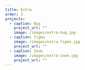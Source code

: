 ```yaml
---
title: Extra
order: 3
projects:
  - caption: Bug
    project_url: ""
    image: /images/extra-bug.jpg
  - caption: figma
    image: /images/extra-figma.jpg
    project_url: ""
  - caption: Zoom
    image: /images/extra-zoom.jpg
    project_url: ""
---
```

